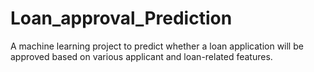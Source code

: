 # Loan_approval_Prediction
A machine learning project to predict whether a loan application will be approved based on various applicant and loan-related features.
